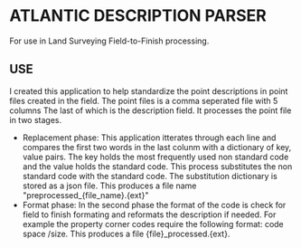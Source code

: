 
# ATLANTIC DESCRIPTION PARSER
For use in Land Surveying Field-to-Finish processing. 
## USE
I created this application to help standardize the point descriptions in point files created in the field. The point files is a comma seperated file with 5 columns The last of which is the description field. It processes the point file in two stages.
- Replacement phase: This application itterates through each line and compares the first two words in the last colunm with a dictionary of key, value pairs. The key holds the most frequently used non standard code and the value holds the standard code. This process substitutes the non standard code with the standard code. The substitution dictionary is stored as a json file. This produces a file name "preprocessed_{file_name}.{ext}"  
- Format phase: In the second phase the format of the code is check for field to finish formating and reformats the description if needed. For example the property corner codes require the following format: code space /size. This produces a file {file}_processed.{ext}.
